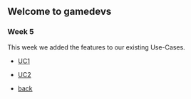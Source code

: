 ## Welcome to gamedevs

### Week 5

This week we added the features to our existing Use-Cases.

- [UC1](https://albgei.github.io/gamedevs/UCs/UC1_Player_Movement)
- [UC2](https://albgei.github.io/gamedevs/UCs/UC2_World_Interaction)


- [back](https://albgei.github.io/gamedevs/index)

<script src="https://utteranc.es/client.js"
        repo="albgei/gamedevs"
        issue-term="pathname"
        label="commentary_"
        theme="github-dark"
        crossorigin="anonymous"
        async>
